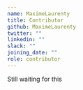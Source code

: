 ```yaml
---
name: MaximeLaurenty
title: Contributor
github: MaximeLaurenty
twitter: ""
linkedin: ""
slack: ""
joining_date: ""
role: contributor
---
```


Still waiting for this
